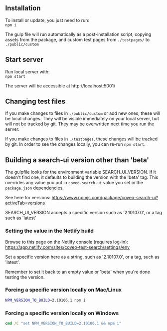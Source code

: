 ## Installation

To install or update, you just need to run:  
`npm i`

The gulp file will run automatically as a post-installation script, copying assets 
from the package, and custom test pages from `./testpages/` to `./public/custom`


## Start server

Run local server with:  
`npm start`

The server will be accessible at http://localhost:5001/


## Changing test files

If you make changes to files in `./public/custom` or add new ones, these will be 
local changes. They will be visible immediately on your local server, but will not be 
tracked by git. They may be overwritten next time you run the server.

If you make changes to files in `./testpages`, these changes will be tracked 
by git. In order to see the changes locally, you can re-run `npm start`.

## Building a search-ui version other than 'beta'

The gulpfile looks for the environment variable SEARCH_UI_VERSION. If it doesn't find one,
it defaults to building the version with the 'beta' tag. This overrides any value you put 
in `coveo-search-ui` value you set in the `package.json` dependencies.

See here for versions:
https://www.npmjs.com/package/coveo-search-ui?activeTab=versions

SEARCH_UI_VERSION accepts a specific version such as '2.10107.0', or a tag such as 'latest'

### Setting the value in the Netlify build

Browse to this page on the Netlify console (requires log-in):
https://app.netlify.com/sites/coveo-test-search/settings/env

Set a specific version here as a string, such as '2.10107.0', or a tag, such as 'latest'.

Remember to set it back to an empty value or 'beta' when you're done testing the version.

### Forcing a specific version locally on Mac/Linux

```sh
NPM_VERSION_TO_BUILD=2.10106.1 npm i
```

### Forcing a specific version locally on Windows

```bat
cmd /C "set NPM_VERSION_TO_BUILD=2.10106.1 && npm i"
```
